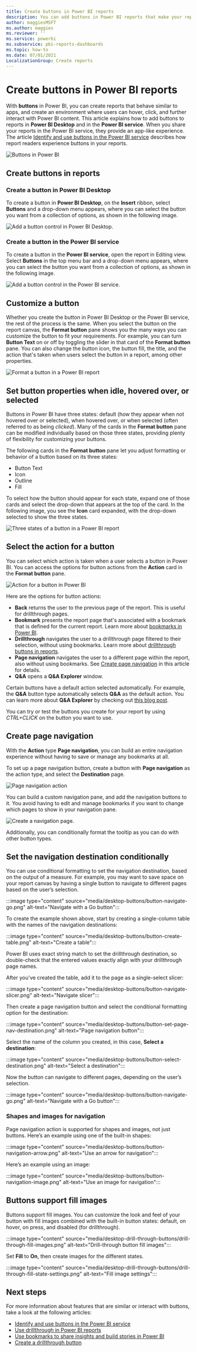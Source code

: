 ```yaml
---
title: Create buttons in Power BI reports 
description: You can add buttons in Power BI reports that make your reports behave like apps, and deepen engagement with users.
author: maggiesMSFT
ms.author: maggies
ms.reviewer: ''
ms.service: powerbi
ms.subservice: pbi-reports-dashboards
ms.topic: how-to
ms.date: 07/01/2021
LocalizationGroup: Create reports
---
```

# Create buttons in Power BI reports
With **buttons** in Power BI, you can create reports that behave similar to apps, and create an environment where users can hover, click, and further interact with Power BI content. This article explains how to add buttons to reports in **Power BI Desktop** and in the **Power BI service**. When you share your reports in the Power BI service, they provide an app-like experience. The article [Identify and use buttons in the Power BI service](../consumer/end-user-buttons.md) describes how report readers experience buttons in your reports.

![Buttons in Power BI](media/desktop-buttons/power-bi-buttons.png)

## Create buttons in reports

### Create a button in Power BI Desktop

To create a button in **Power BI Desktop**, on the **Insert** ribbon, select **Buttons** and a drop-down menu appears, where you can select the button you want from a collection of options, as shown in the following image. 

![Add a button control in Power BI Desktop.](media/desktop-buttons/power-bi-button-dropdown.png)

### Create a button in the Power BI service

To create a button in the **Power BI service**, open the report in Editing view. Select **Buttons** in the top menu bar and a drop-down menu appears, where you can select the button you want from a collection of options, as shown in the following image. 

![Add a button control in the Power BI service.](media/desktop-buttons/power-bi-button-service-dropdown.png)

## Customize a button

Whether you create the button in Power BI Desktop or the Power BI service, the rest of the process is the same. When you select the button on the report canvas, the **Format button** pane shows you the many ways you can customize the button to fit your requirements. For example, you can turn **Button Text** on or off by toggling the slider in that card of the **Format button** pane. You can also change the button icon, the button fill, the title, and the action that's taken when users select the button in a report, among other properties.

![Format a button in a Power BI report](media/desktop-buttons/power-bi-button-properties.png)

## Set button properties when idle, hovered over, or selected

Buttons in Power BI have three states: default (how they appear when not hovered over or selected), when hovered over, or when selected (often referred to as being *clicked*). Many of the cards in the **Format button** pane can be modified individually based on those three states, providing plenty of flexibility for customizing your buttons.

The following cards in the **Format button** pane let you adjust formatting or behavior of a button based on its three states:

* Button Text
* Icon
* Outline
* Fill

To select how the button should appear for each state, expand one of those cards and select the drop-down that appears at the top of the card. In the following image, you see the **Icon** card expanded, with the drop-down selected to show the three states.

![Three states of a button in a Power BI report](media/desktop-buttons/power-bi-button-format.png)

## Select the action for a button

You can select which action is taken when a user selects a button in Power BI. You can access the options for button actions from the **Action** card in the **Format button** pane.

![Action for a button in Power BI](media/desktop-buttons/power-bi-button-action.png)

Here are the options for button actions:

- **Back** returns the user to the previous page of the report. This is useful for drillthrough pages.
- **Bookmark** presents the report page that's associated with a bookmark that is defined for the current report. Learn more about [bookmarks in Power BI](desktop-bookmarks.md). 
- **Drillthrough** navigates the user to a drillthrough page filtered to their selection, without using bookmarks. Learn more about [drillthrough buttons in reports](desktop-drill-through-buttons.md).
- **Page navigation** navigates the user to a different page within the report, also without using bookmarks. See [Create page navigation](#create-page-navigation) in this article for details.
- **Q&A** opens a **Q&A Explorer** window. 

Certain buttons have a default action selected automatically. For example, the **Q&A** button type automatically selects **Q&A** as the default action. You can learn more about **Q&A Explorer** by checking out [this blog post](https://powerbi.microsoft.com/blog/power-bi-desktop-april-2018-feature-summary/#Q&AExplorer).

You can try or test the buttons you create for your report by using *CTRL+CLICK* on the button you want to use. 

## Create page navigation

With the **Action** type **Page navigation**, you can build an entire navigation experience without having to save or manage any bookmarks at all.

To set up a page navigation button, create a button with **Page navigation** as the action type, and select the **Destination** page.

![Page navigation action](media/desktop-buttons/power-bi-page-navigation.png)

You can build a custom navigation pane, and add the navigation buttons to it. You avoid having to edit and manage bookmarks if you want to change which pages to show in your navigation pane.

![Create a navigation page.](media/desktop-buttons/power-bi-build-navigation-pane.png)

Additionally, you can conditionally format the tooltip as you can do with other button types.

## Set the navigation destination conditionally

You can use conditional formatting to set the navigation destination, based on the output of a measure. For example, you may want to save space on your report canvas by having a single button to navigate to different pages based on the user’s selection.

:::image type="content" source="media/desktop-buttons/button-navigate-go.png" alt-text="Navigate with a Go button":::
 
To create the example shown above, start by creating a single-column table with the names of the navigation destinations:

:::image type="content" source="media/desktop-buttons/button-create-table.png" alt-text="Create a table":::

Power BI uses exact string match to set the drillthrough destination, so double-check that the entered values exactly align with your drillthrough page names.

After you've created the table, add it to the page as a single-select slicer:

:::image type="content" source="media/desktop-buttons/button-navigate-slicer.png" alt-text="Navigate slicer":::

Then create a page navigation button and select the conditional formatting option for the destination:

:::image type="content" source="media/desktop-buttons/button-set-page-nav-destination.png" alt-text="Page navigation button":::
 
Select the name of the column you created, in this case, **Select a destination**:

:::image type="content" source="media/desktop-buttons/button-select-destination.png" alt-text="Select a destination":::

Now the button can navigate to different pages, depending on the user’s selection.

:::image type="content" source="media/desktop-buttons/button-navigate-go.png" alt-text="Navigate with a Go button":::
 
### Shapes and images for navigation

Page navigation action is supported for shapes and images, not just buttons. Here’s an example using one of the built-in shapes:

:::image type="content" source="media/desktop-buttons/button-navigation-arrow.png" alt-text="Use an arrow for navigation":::
 
Here’s an example using an image:

:::image type="content" source="media/desktop-buttons/button-navigation-image.png" alt-text="Use an image for navigation":::
 
## Buttons support fill images

Buttons support fill images. You can customize the look and feel of your button with fill images combined with the built-in button states: default, on hover, on press, and disabled (for drillthrough).

:::image type="content" source="media/desktop-drill-through-buttons/drill-through-fill-images.png" alt-text="Drill-through button fill images":::

Set **Fill** to **On**, then create images for the different states.

:::image type="content" source="media/desktop-drill-through-buttons/drill-through-fill-state-settings.png" alt-text="Fill image settings":::


## Next steps
For more information about features that are similar or interact with buttons, take a look at the following articles:

* [Identify and use buttons in the Power BI service](../consumer/end-user-buttons.md)
* [Use drillthrough in Power BI reports](desktop-drillthrough.md)
* [Use bookmarks to share insights and build stories in Power BI](desktop-bookmarks.md)
* [Create a drillthrough button](desktop-drill-through-buttons.md)

